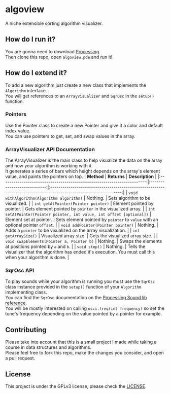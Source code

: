 # algoview
A niche extensible sorting algorithm visualizer.

## How do I run it?
You are gonna need to download [Processing](https://processing.org/).  
Then clone this repo, open ``algoview.pde`` and run it!

## How do I extend it?
To add a new algorithm just create a new class that implements the ``Algorithm`` interface.  
You will get references to an ``ArrayVisualizer`` and ``SqrOsc`` in the ``setup()`` function.  

### Pointers
Use the Pointer class to create a new Pointer and give it a color and default index value.  
You can use pointers to get, set, and swap values in the array.

### ArrayVisualizer API Documentation
The ArrayVisualizer is the main class to help visualize the data on the array and how your algorithm is working with it.  
It generates a series of bars which height depends on the array's element value, and paints the pointers on top.
|                                **Method**                               |         **Returns**         |                                                  **Description**                                                  |
|:-----------------------------------------------------------------------:|:---------------------------:|:-----------------------------------------------------------------------------------------------------------------:|
| ``void withAlgorithm(Algorithm algorithm)``                             | Nothing.                    | Sets algorithm to be visualized.                                                                                  |
| ``int getAtPointer(Pointer pointer)``                                   | Element pointed by pointer. | Gets element pointed by ``pointer`` in the visualized array.                                                      |
| ``int setAtPointer(Pointer pointer, int value, int offset [optional])`` | Element set at pointer.     | Sets element pointed by ``pointer`` to ``value`` with an optional pointer ``offset``.                             |
| ``void addPointer(Pointer pointer)``                                    | Nothing.                    | Adds a ``pointer`` to be visualized on the array visualization.                                                   |
| ``int getArraySize()``                                                  | Visualized array size.      | Gets the visualized array size.                                                                                   |
| ``void swapElements(Pointer a, Pointer b)``                             | Nothing.                    | Swaps the elements at positions pointed by ``a`` and ``b``.                                                       |
| ``void stop()``                                                         | Nothing.                    | Tells the visualizer that the algorithm has ended it's execution. You must call this when your algorithm is done. |

### SqrOsc API
To play sounds while your algorithm is running you must use the ``SqrOsc`` class instance provided in the ``setup()`` function of your ``Algorithm`` implementing class.  
You can find the ``SqrOsc`` documentation on the [Processing Sound lib reference](https://processing.org/reference/libraries/sound/SqrOsc.html).  
You will be mostly interested on calling ``osci.freq(int frequency)`` so set the tone's frequency depending on the value pointed by a pointer for example.

## Contributing
Please take into account that this is a small project I made while taking a course in data structures and algorithms.  
Please feel free to fork this repo, make the changes you consider, and open a pull request.

## License
This project is under the GPLv3 license, please check the [LICENSE](./LICENSE).
